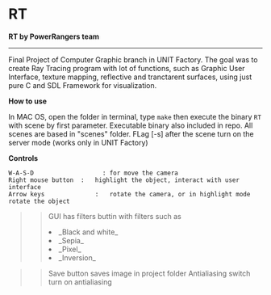 # RT
<b> RT by PowerRangers team </b>
<hr> 
Final Project of Computer Graphic branch in UNIT Factory.
The goal was to create Ray Tracing program with lot of functions, such as Graphic User Interface, texture mapping, reflective and tranctarent surfaces, using just pure C and SDL Framework for visualization.

<b> How to use </b>

In MAC OS, open the folder in terminal, type `make` then execute the binary `RT` with scene by first parameter. 
Executable binary also included in repo.
All scenes are based in "scenes\" folder.
FLag [-s] after the scene turn on the server mode (works only in UNIT Factory) 

<b> Сontrols </b>
```
W-A-S-D				      :	for move the camera
Right mouse button	: 	highlight the object, interact with user interface
Arrow keys			    :	rotate the camera, or in highlight mode rotate the object
```
>> GUI has filters buttin with filters such as
>> <li> _Black and white_
>> <li> _Sepia_
>> <li> _Pixel_
>> <li> _Inversion_

>> Save button saves image in project folder
>> Antialiasing switch turn on antialiasing
